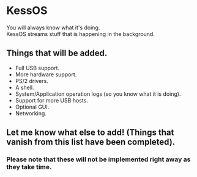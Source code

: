 # KessOS

You will always know what it's doing.<br>
KessOS streams stuff that is
happening in the background.<br>

## Things that will be added.<br>

* Full USB support.
* More hardware support.
* PS/2 drivers.
* A shell.
* System/Application operation logs (so you know what it is doing).
* Support for more USB hosts.
* Optional GUI.
* Networking.

## Let me know what else to add! (Things that vanish from this list have been completed).<br>

### Please note that these will not be implemented right away as they take time.<br>

